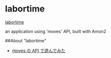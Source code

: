 labortime
==========

[labortime](http://labortime.k1ch1.com)

an application using 'moves' API, built with Amon2

##About "labortime"  
* [moves の API で遊んでみた](http://m0t0k1ch1st0ry.com/blog/2013/08/29/moves-api)
